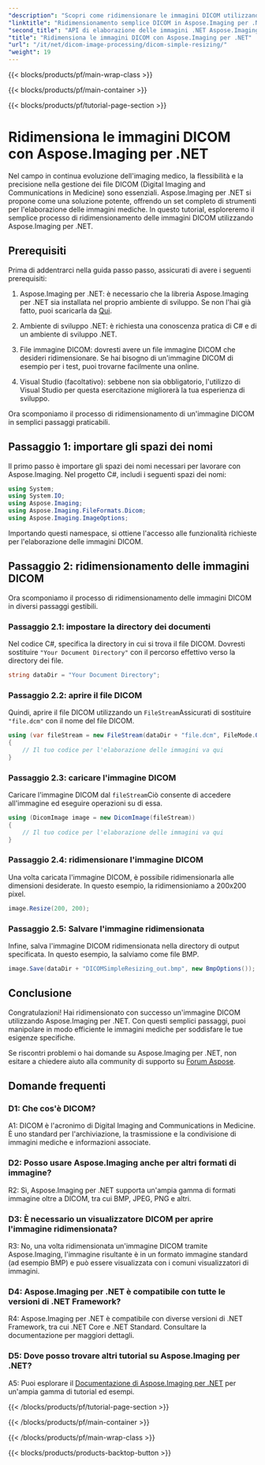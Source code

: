 ```yaml
---
"description": "Scopri come ridimensionare le immagini DICOM utilizzando Aspose.Imaging per .NET, un potente strumento per l'elaborazione di immagini mediche. Semplici passaggi per risultati precisi."
"linktitle": "Ridimensionamento semplice DICOM in Aspose.Imaging per .NET"
"second_title": "API di elaborazione delle immagini .NET Aspose.Imaging"
"title": "Ridimensiona le immagini DICOM con Aspose.Imaging per .NET"
"url": "/it/net/dicom-image-processing/dicom-simple-resizing/"
"weight": 19
---
```


{{< blocks/products/pf/main-wrap-class >}}

{{< blocks/products/pf/main-container >}}

{{< blocks/products/pf/tutorial-page-section >}}

# Ridimensiona le immagini DICOM con Aspose.Imaging per .NET

Nel campo in continua evoluzione dell'imaging medico, la flessibilità e la precisione nella gestione dei file DICOM (Digital Imaging and Communications in Medicine) sono essenziali. Aspose.Imaging per .NET si propone come una soluzione potente, offrendo un set completo di strumenti per l'elaborazione delle immagini mediche. In questo tutorial, esploreremo il semplice processo di ridimensionamento delle immagini DICOM utilizzando Aspose.Imaging per .NET. 

## Prerequisiti

Prima di addentrarci nella guida passo passo, assicurati di avere i seguenti prerequisiti:

1. Aspose.Imaging per .NET: è necessario che la libreria Aspose.Imaging per .NET sia installata nel proprio ambiente di sviluppo. Se non l'hai già fatto, puoi scaricarla da [Qui](https://releases.aspose.com/imaging/net/).

2. Ambiente di sviluppo .NET: è richiesta una conoscenza pratica di C# e di un ambiente di sviluppo .NET.

3. File immagine DICOM: dovresti avere un file immagine DICOM che desideri ridimensionare. Se hai bisogno di un'immagine DICOM di esempio per i test, puoi trovarne facilmente una online.

4. Visual Studio (facoltativo): sebbene non sia obbligatorio, l'utilizzo di Visual Studio per questa esercitazione migliorerà la tua esperienza di sviluppo.

Ora scomponiamo il processo di ridimensionamento di un'immagine DICOM in semplici passaggi praticabili.

## Passaggio 1: importare gli spazi dei nomi

Il primo passo è importare gli spazi dei nomi necessari per lavorare con Aspose.Imaging. Nel progetto C#, includi i seguenti spazi dei nomi:

```csharp
using System;
using System.IO;
using Aspose.Imaging;
using Aspose.Imaging.FileFormats.Dicom;
using Aspose.Imaging.ImageOptions;
```

Importando questi namespace, si ottiene l'accesso alle funzionalità richieste per l'elaborazione delle immagini DICOM.

## Passaggio 2: ridimensionamento delle immagini DICOM

Ora scomponiamo il processo di ridimensionamento delle immagini DICOM in diversi passaggi gestibili.

### Passaggio 2.1: impostare la directory dei documenti

Nel codice C#, specifica la directory in cui si trova il file DICOM. Dovresti sostituire `"Your Document Directory"` con il percorso effettivo verso la directory dei file.

```csharp
string dataDir = "Your Document Directory";
```

### Passaggio 2.2: aprire il file DICOM

Quindi, aprire il file DICOM utilizzando un `FileStream`Assicurati di sostituire `"file.dcm"` con il nome del file DICOM.

```csharp
using (var fileStream = new FileStream(dataDir + "file.dcm", FileMode.Open, FileAccess.Read))
{
    // Il tuo codice per l'elaborazione delle immagini va qui
}
```

### Passaggio 2.3: caricare l'immagine DICOM

Caricare l'immagine DICOM dal `fileStream`Ciò consente di accedere all'immagine ed eseguire operazioni su di essa.

```csharp
using (DicomImage image = new DicomImage(fileStream))
{
    // Il tuo codice per l'elaborazione delle immagini va qui
}
```

### Passaggio 2.4: ridimensionare l'immagine DICOM

Una volta caricata l'immagine DICOM, è possibile ridimensionarla alle dimensioni desiderate. In questo esempio, la ridimensioniamo a 200x200 pixel.

```csharp
image.Resize(200, 200);
```

### Passaggio 2.5: Salvare l'immagine ridimensionata

Infine, salva l'immagine DICOM ridimensionata nella directory di output specificata. In questo esempio, la salviamo come file BMP.

```csharp
image.Save(dataDir + "DICOMSimpleResizing_out.bmp", new BmpOptions());
```

## Conclusione

Congratulazioni! Hai ridimensionato con successo un'immagine DICOM utilizzando Aspose.Imaging per .NET. Con questi semplici passaggi, puoi manipolare in modo efficiente le immagini mediche per soddisfare le tue esigenze specifiche.

Se riscontri problemi o hai domande su Aspose.Imaging per .NET, non esitare a chiedere aiuto alla community di supporto su [Forum Aspose](https://forum.aspose.com/).

## Domande frequenti

### D1: Che cos'è DICOM?

A1: DICOM è l'acronimo di Digital Imaging and Communications in Medicine. È uno standard per l'archiviazione, la trasmissione e la condivisione di immagini mediche e informazioni associate.

### D2: Posso usare Aspose.Imaging anche per altri formati di immagine?

R2: Sì, Aspose.Imaging per .NET supporta un'ampia gamma di formati immagine oltre a DICOM, tra cui BMP, JPEG, PNG e altri.

### D3: È necessario un visualizzatore DICOM per aprire l'immagine ridimensionata?

R3: No, una volta ridimensionata un'immagine DICOM tramite Aspose.Imaging, l'immagine risultante è in un formato immagine standard (ad esempio BMP) e può essere visualizzata con i comuni visualizzatori di immagini.

### D4: Aspose.Imaging per .NET è compatibile con tutte le versioni di .NET Framework?

R4: Aspose.Imaging per .NET è compatibile con diverse versioni di .NET Framework, tra cui .NET Core e .NET Standard. Consultare la documentazione per maggiori dettagli.

### D5: Dove posso trovare altri tutorial su Aspose.Imaging per .NET?

A5: Puoi esplorare il   [Documentazione di Aspose.Imaging per .NET](https://reference.aspose.com/imaging/net/) per un'ampia gamma di tutorial ed esempi.

{{< /blocks/products/pf/tutorial-page-section >}}

{{< /blocks/products/pf/main-container >}}

{{< /blocks/products/pf/main-wrap-class >}}

{{< blocks/products/products-backtop-button >}}